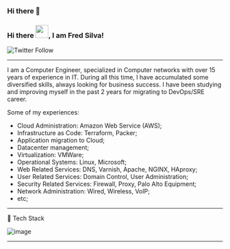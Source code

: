### Hi there 👋

<!--
**fredsilvas/fredsilvas** is a ✨ _special_ ✨ repository because its `README.md` (this file) appears on your GitHub profile.

Here are some ideas to get you started:

- 🔭 I’m currently working on ...
- 🌱 I’m currently learning ...
- 👯 I’m looking to collaborate on ...
- 🤔 I’m looking for help with ...
- 💬 Ask me about ...
- 📫 How to reach me: ...
- 😄 Pronouns: ...
- ⚡ Fun fact: ...
-->


### Hi there <img src="https://raw.githubusercontent.com/MartinHeinz/MartinHeinz/master/wave.gif" width="30px">, I am Fred Silva!
![Twitter Follow](https://img.shields.io/twitter/follow/_fredsilvas?style=social)

---

I am a Computer Engineer, specialized in Computer networks with over 15 years of experience in IT. During all this time, I have accumulated some diversified skills, always looking for business success. I have been studying and improving myself in the past 2 years for migrating to DevOps/SRE career.

Some of my experiences:

- Cloud Administration: Amazon Web Service (AWS);
- Infrastructure as Code: Terraform, Packer;
- Application migration to Cloud;
- Datacenter management;
- Virtualization: VMWare;
- Operational Systems: Linux, Microsoft;
- Web Related Services: DNS, Varnish, Apache, NGINX, HAproxy;
- User Related Services: Domain Control, User Administration;
- Security Related Services: Firewall, Proxy, Palo Alto Equipment;
- Network Administration: Wired, Wireless, VoIP;
- etc; 

---

🧰 Tech Stack

![image](https://user-images.githubusercontent.com/18680281/116700813-9209af80-a99d-11eb-9b0c-1d2bb5fbb3de.png)


---
